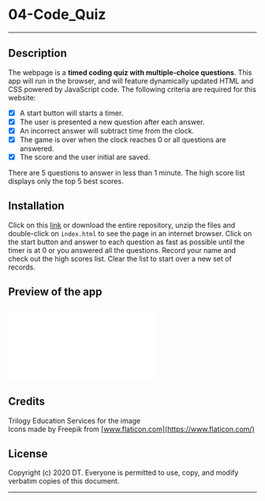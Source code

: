 # 04-Code_Quiz

---

## Description 
The webpage is a __timed coding quiz with multiple-choice questions__. This app will run in the browser, and will feature dynamically updated HTML and CSS powered by JavaScript code.
The following criteria are required for this website:
- [X] A start button will starts a timer.  
- [X] The user is presented a new question after each answer.  
- [X] An incorrect answer will subtract time from the clock.  
- [X] The game is over when the clock reaches 0 or all questions are answered.  
- [X] The score and the user initial are saved.  

There are 5 questions to answer in less than 1 minute. The high score list displays only the top 5 best scores.  

## Installation

Click on this [link] or download the entire repository, unzip the files and double-click on `index.html` to see the page in an internet browser.
Click on the start button and answer to each question as fast as possible until the timer is at 0 or you answered all the questions. Record your name and check out the high scores list. Clear the list to start over a new set of records.

## Preview of the app  

![code quiz](./assets/images/Preview.pgn)

## Credits

Trilogy Education Services for the image  
Icons made by Freepik from [www.flaticon.com](https://www.flaticon.com/)


## License

Copyright (c) 2020 DT. Everyone is permitted to use, copy, and modify verbatim copies of this document.

---
[link]: https://delph-sunny.github.io/04-Code_Quiz/
